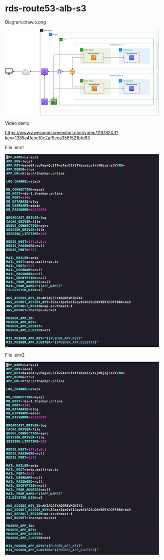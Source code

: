 # rds-route53-alb-s3

Diagram.drawio.png

![env2](Diagram.drawio.png "Diagram.drawio.png")

Video demo

https://www.awesomescreenshot.com/video/11978303?key=1385a4fcbef0c2af5eca356f521bfd83

File .env1

![env1](env1.png "env1")

File .env2

![env2](env2.png "env2")


